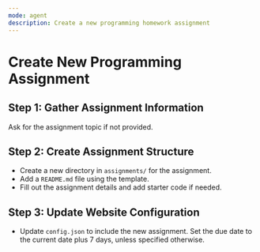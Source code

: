 ```yaml
---
mode: agent
description: Create a new programming homework assignment
---
```

# Create New Programming Assignment

## Step 1: Gather Assignment Information
Ask for the assignment topic if not provided.


## Step 2: Create Assignment Structure
- Create a new directory in `assignments/` for the assignment.
- Add a `README.md` file using the template.
- Fill out the assignment details and add starter code if needed.


## Step 3: Update Website Configuration
- Update `config.json` to include the new assignment. Set the due date to the current date plus 7 days, unless specified otherwise.
